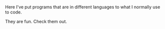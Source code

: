 Here I've put programs that are in different languages to what I normally use to code.

They are fun. Check them out.
